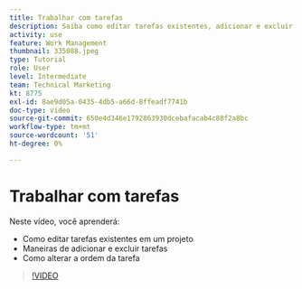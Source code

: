 ```yaml
---
title: Trabalhar com tarefas
description: Saiba como editar tarefas existentes, adicionar e excluir tarefas e alterar a ordem de tarefas em um projeto em [!DNL  Workfront].
activity: use
feature: Work Management
thumbnail: 335088.jpeg
type: Tutorial
role: User
level: Intermediate
team: Technical Marketing
kt: 8775
exl-id: 8ae9d05a-0435-4db5-a66d-8ffeadf7741b
doc-type: video
source-git-commit: 650e4d346e1792863930dcebafacab4c88f2a8bc
workflow-type: tm+mt
source-wordcount: '51'
ht-degree: 0%

---
```


# Trabalhar com tarefas

Neste vídeo, você aprenderá:

* Como editar tarefas existentes em um projeto
* Maneiras de adicionar e excluir tarefas
* Como alterar a ordem da tarefa

>[!VIDEO](https://video.tv.adobe.com/v/335088/?quality=12&learn=on)
